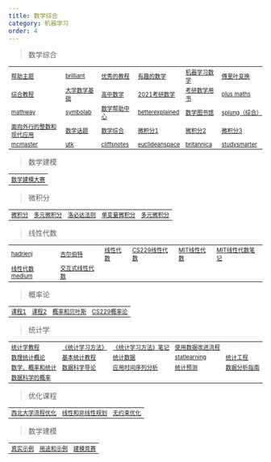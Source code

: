 ```yaml
---
title: 数学综合
category: 机器学习
order: 4
---
```


> 数学综合
<table width="1033" style="font-size: 0.8em;">
	<tbody>
		<tr>
			<td>
				<a href="https://www.hec.ca/en/cams/help/topics/" target="_blank">帮助主题</a>
			</td>
			<td>
				<a href="https://brilliant.org/" target="_blank">brilliant</a>
			</td>
			<td>
				<a href="https://www.mathdoubts.com/" target="_blank">优秀的教程</a>
			</td>
			<td>
				<a href="https://www.mathsisfun.com/index.htm" target="_blank">有趣的数学</a>
			</td>
			<td>
				<a href="https://mml-book.github.io/" target="_blank">机器学习数学</a>
			</td>
			<td>
				<a href="https://www.thefouriertransform.com/" target="_blank">傅里叶变换</a>
			</td>
		</tr>
		<tr>
			<td>
				<a href="https://byjus.com/maths/" target="_blank">综合教程</a>
			</td>
			<td>
				<a href="http://www.ai-start.com/dl2017/html/math.html" target="_blank">大学数学基础</a>
			</td>
			<td>
				<a href="https://www.yixuela.com/books/gshuxue/" target="_blank">高中数学</a>
			</td>
			<td>
				<a href="https://wenku.baidu.com/view/ac389ad5cdc789eb172ded630b1c59eef9c79a66.html" target="_blank">2021考研数学</a>
			</td>
			<td>
				<a href="https://zhuanlan.zhihu.com/p/266395749?ivk_sa=1024320u" target="_blank">考研数学用书</a>
			</td>
			<td>
				<a href="https://plus.maths.org/" target="_blank">plus maths</a>
			</td>
		</tr>
		<tr>
			<td>
				<a href="https://www.mathway.com/popular-problems/Calculus/593393" target="_blank">mathway</a>
			</td>
			<td>
				<a href="https://www.symbolab.com/" target="_blank">symbolab</a>
			</td>
			<td>
				<a href="https://www.hec.ca/en/cams/help/topics/" target="_blank">数学帮助中心</a>
			</td>
			<td>
				<a href="https://betterexplained.com/" target="_blank">betterexplained</a>
			</td>
			<td>
				<a href="https://math.libretexts.org/" target="_blank">数学图书馆</a>
			</td>
			<td>
				<a href="https://www.splung.com/" target="_blank">splung（综合）</a>
			</td>
		</tr>
		<tr>
			<td>
				<a href="https://mathstats.uncg.edu/sites/pauli/112/HTML/root-1-2-2-4.html" target="_blank">面向外行的整数和现代应用</a>
			</td>
			<td>
				<a href="https://www.cuemath.com/numbers/" target="_blank">数学话题</a>
			</td>
			<td>
				<a href="https://mathworld.wolfram.com/" target="_blank">数学综合</a>
			</td>
			<td>
				<a href="https://courses.lumenlearning.com/calculus1/" target="_blank">微积分1</a>
			</td>
			<td>
				<a href="https://courses.lumenlearning.com/calculus2/" target="_blank">微积分2</a>
			</td>
			<td>
				<a href="https://courses.lumenlearning.com/calculus3/" target="_blank">微积分3</a>
			</td>
		</tr>
		<tr>
			<td>
				<a href="https://math.mcmaster.ca/research/" target="_blank">mcmaster</a>
			</td>
			<td>
				<a href="https://math.utk.edu/research/" target="_blank">utk</a>
			</td>
			<td>
				<a href="https://www.cliffsnotes.com/study-guides" target="_blank">cliffsnotes</a>
			</td>
			<td>
				<a href="https://www.euclideanspace.com/maths/algebra/index.htm" target="_blank">euclideanspace</a>
			</td>
			<td>
				<a href="https://www.britannica.com/browse/Mathematic" target="_blank">britannica</a>
			</td>
			<td>
				<a href="https://www.studysmarter.co.uk/" target="_blank">studysmarter</a>
			</td>
		</tr>
	</tbody>
</table>

> 数学建模
<table width="1033" style="font-size: 0.8em;">
	<tbody>
		<tr>
			<td>
				<a href="http://www.mathorcup.org/" target="_blank">数学建模大赛</a>
			</td>
		</tr>
	</tbody>
</table>

> 微积分
<table width="1033" style="font-size: 0.8em;">
	<tbody>
		<tr>
			<td>
				<a href="https://arxiv.org/pdf/1802.01528.pdf" target="_blank">微积分</a>
			</td>
			<td>
				<a href="https://ocw.mit.edu/courses/18-02sc-multivariable-calculus-fall-2010/" target="_blank">多元微积分</a>
			</td>
			<td>
				<a href="https://baijiahao.baidu.com/s?id=1726694249372459026&wfr=spider&for=pc" target="_blank">洛必达法则</a>
			</td>
			<td>
				<a href="https://ocw.mit.edu/courses/mathematics/18-01sc-single-variable-calculus-fall-2010/" target="_blank">单变量微积分</a>
			</td>
			<td>
				<a href="https://www.coursera.org/learn/multivariate-calculus-machine-learning" target="_blank">多元微积分</a>
			</td>
		</tr>
	</tbody>
</table>

> 线性代数
<table width="1033" style="font-size: 0.8em;">
	<tbody>
		<tr>
			<td>
				<a href="https://hadrienj.github.io/" target="_blank">hadrienj</a>
			</td>
			<td>
				<a href="https://ocw.mit.edu/courses/18-06-linear-algebra-spring-2010" target="_blank">吉尔伯特</a>
			</td>
			<td>
				<a href="https://www.deeplearningbook.org/contents/linear_algebra.html" target="_blank">线性代数</a>
			</td>
			<td>
				<a href="http://www.ai-start.com/CS229/1.CS229-LinearAlgebra.html" target="_blank">CS229线性代数</a>
			</td>
			<td>
				<a href="https://open.163.com/newview/movie/courseintro?newurl=%2Fspecial%2Fopencourse%2Fdaishu.html" target="_blank">MIT线性代数</a>
			</td>
			<td>
				<a href="https://github.com/ML-NLPChina/MIT-Linear-Algebra-Notes" target="_blank">MIT线性代数笔记</a>
			</td>
		</tr>
		<tr>
			<td>
				<a href="https://medium.com/linear-algebra" target="_blank">线性代数medium</a>
			</td>
			<td>
				<a href="https://textbooks.math.gatech.edu/ila/index.html" target="_blank">交互式线性代数</a>
			</td>
		</tr>
	</tbody>
</table>

> 概率论
<table width="1033" style="font-size: 0.8em;">
	<tbody>
		<tr>
			<td>
				<a href="https://www.probabilitycourse.com/" target="_blank">课程1</a>
			</td>
			<td>
				<a href="https://www.deeplearningbook.org/contents/prob.html" target="_blank">课程2</a>
			</td>
			<td>
				<a href="https://bayesball.github.io/BOOK/probability-a-measurement-of-uncertainty.html" target="_blank">概率和贝叶斯</a>
			</td>
			<td>
				<a href="http://www.ai-start.com/CS229/2.CS229-Prob.html" target="_blank">CS229概率论</a>
			</td>
		</tr>
	</tbody>
</table>

> 统计学
<table width="1033" style="font-size: 0.8em;">
	<tbody>
        <tr>
			<td>
				<a href="https://online.stat.psu.edu/statprogram/" target="_blank">统计学教程</a>
			</td>
			<td>
				<a href="https://mp.weixin.qq.com/s/71w0IN3gAYWxrKVM_lcYrQ" target="_blank">《统计学习方法》</a>
			</td>
			<td>
				<a href="https://github.com/fengdu78/lihang" target="_blank">《统计学习方法》笔记</a>
			</td>
			<td>
				<a href="https://learnche.org/pid/contents#" target="_blank">使用数据改进流程</a>
			</td>
		</tr>
        <tr>
			<td>
				<a href="https://online.stat.psu.edu/stat415/section/6" target="_blank">数理统计概论</a>
			</td>
			<td>
				<a href="https://www.statology.org/tutorials/" target="_blank">基本统计教程</a>
			</td>
			<td>
				<a href="https://www.scribbr.com/statistics/confidence-interval/" target="_blank">统计数据</a>
			</td>
			<td>
				<a href="https://www.statlearning.com/" target="_blank">statlearning</a>
			</td>
			<td>
				<a href="https://www.itl.nist.gov/div898/handbook/index.htm" target="_blank">统计工程</a>
			</td>
		</tr>
        <tr>
			<td>
				<a href="https://dk81.github.io/dkmathstats_site/mathstats_pages.html" target="_blank">数学、概率和统计</a>
			</td>
			<td>
				<a href="https://www.saedsayad.com/" target="_blank">数据科学导论</a>
			</td>
			<td>
				<a href="https://online.stat.psu.edu/stat510/lesson/1/1.1" target="_blank">应用时间序列分析</a>
			</td>
			<td>
				<a href="https://people.duke.edu/~rnau/411home.htm" target="_blank">统计预测</a>
			</td>
			<td>
				<a href="https://bookdown.org/mike/data_analysis/" target="_blank">数据分析指南</a>
			</td>
		</tr>
        <tr>
			<td>
				<a href="http://prob140.org/textbook/content/README.html" target="_blank">数据科学的概率</a>
			</td>
		</tr>
	</tbody>
</table>

> 优化课程
<table width="1033" style="font-size: 0.8em;">
	<tbody>
		<tr>
			<td>
				<a href="https://optimization.mccormick.northwestern.edu/index.php/Main_Page" target="_blank">西北大学流程优化</a>
			</td>
			<td>
				<a href="https://faculty.math.illinois.edu/~mlavrov/" target="_blank">线性和非线性规划</a>
			</td>
			<td>
				<a href="https://neos-guide.org/content/unconstrained-optimization" target="_blank">无约束优化</a>
			</td>
		</tr>
	</tbody>
</table>

> 数学建模
<table width="1033" style="font-size: 0.8em;">
	<tbody>
		<tr>
			<td>
				<a href="https://www.mathscareers.org.uk/real-world-examples-of-mathematical-modelling/" target="_blank">真实示例</a>
			</td>
			<td>
				<a href="https://study.com/learn/lesson/mathematical-models-science-uses-formulas-examples.html" target="_blank">用途和示例</a>
			</td>
			<td>
				<a href="http://www.mcm.edu.cn/html_cn/block/8579f5fce999cdc896f78bca5d4f8237.html" target="_blank">建模竞赛</a>
			</td>
		</tr>
	</tbody>
</table>